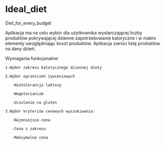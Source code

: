 # Ideal_diet
Diet_for_every_budget

Aplikacja ma na celu wybór dla użytkownika wystarczającej liczby produktów pokrywającej dzienne zapotrzebowanie kaloryczne i w makro elementy uwzględniając koszt produktów. Aplikacja zwróci listę produktów na dany dzień.

Wymagania funkcjonalne:

    1.Wybór zakresu kalorycznego dziennej diety​

    2.Wybór ograniczeń żywieniowych​

       -Nietolerancja laktozy​

       -Wegetarianizm​

       -Uczulenie na gluten​

    3.Wybór kryteriów cenowych wyszukiwania:​

       -Najmniejsza cena​

       -Cena z zakresu​

       -Maksymalna cena
    
    
    
